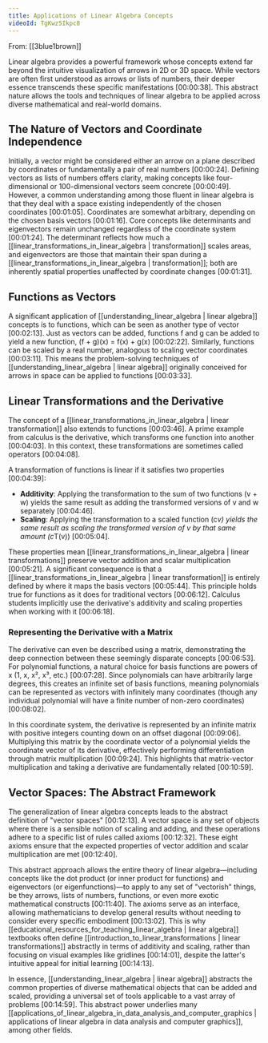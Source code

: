 ```yaml
---
title: Applications of Linear Algebra Concepts
videoId: TgKwz5Ikpc8
---
```


From: [[3blue1brown]] <br/> 

Linear algebra provides a powerful framework whose concepts extend far beyond the intuitive visualization of arrows in 2D or 3D space. While vectors are often first understood as arrows or lists of numbers, their deeper essence transcends these specific manifestations <a class="yt-timestamp" data-t="00:00:38">[00:00:38]</a>. This abstract nature allows the tools and techniques of linear algebra to be applied across diverse mathematical and real-world domains.

## The Nature of Vectors and Coordinate Independence

Initially, a vector might be considered either an arrow on a plane described by coordinates or fundamentally a pair of real numbers <a class="yt-timestamp" data-t="00:00:24">[00:00:24]</a>. Defining vectors as lists of numbers offers clarity, making concepts like four-dimensional or 100-dimensional vectors seem concrete <a class="yt-timestamp" data-t="00:00:49">[00:00:49]</a>. However, a common understanding among those fluent in linear algebra is that they deal with a space existing independently of the chosen coordinates <a class="yt-timestamp" data-t="00:01:05">[00:01:05]</a>. Coordinates are somewhat arbitrary, depending on the chosen basis vectors <a class="yt-timestamp" data-t="00:01:16">[00:01:16]</a>. Core concepts like determinants and eigenvectors remain unchanged regardless of the coordinate system <a class="yt-timestamp" data-t="00:01:24">[00:01:24]</a>. The determinant reflects how much a [[linear_transformations_in_linear_algebra | transformation]] scales areas, and eigenvectors are those that maintain their span during a [[linear_transformations_in_linear_algebra | transformation]]; both are inherently spatial properties unaffected by coordinate changes <a class="yt-timestamp" data-t="00:01:31">[00:01:31]</a>.

## Functions as Vectors

A significant application of [[understanding_linear_algebra | linear algebra]] concepts is to functions, which can be seen as another type of vector <a class="yt-timestamp" data-t="00:02:13">[00:02:13]</a>. Just as vectors can be added, functions f and g can be added to yield a new function, (f + g)(x) = f(x) + g(x) <a class="yt-timestamp" data-t="00:02:22">[00:02:22]</a>. Similarly, functions can be scaled by a real number, analogous to scaling vector coordinates <a class="yt-timestamp" data-t="00:03:11">[00:03:11]</a>. This means the problem-solving techniques of [[understanding_linear_algebra | linear algebra]] originally conceived for arrows in space can be applied to functions <a class="yt-timestamp" data-t="00:03:33">[00:03:33]</a>.

## Linear Transformations and the Derivative

The concept of a [[linear_transformations_in_linear_algebra | linear transformation]] also extends to functions <a class="yt-timestamp" data-t="00:03:46">[00:03:46]</a>. A prime example from calculus is the derivative, which transforms one function into another <a class="yt-timestamp" data-t="00:04:03">[00:04:03]</a>. In this context, these transformations are sometimes called operators <a class="yt-timestamp" data-t="00:04:08">[00:04:08]</a>.

A transformation of functions is linear if it satisfies two properties <a class="yt-timestamp" data-t="00:04:39">[00:04:39]</a>:
*   **Additivity**: Applying the transformation to the sum of two functions (v + w) yields the same result as adding the transformed versions of v and w separately <a class="yt-timestamp" data-t="00:04:46">[00:04:46]</a>.
*   **Scaling**: Applying the transformation to a scaled function (c*v) yields the same result as scaling the transformed version of v by that same amount (c*T(v)) <a class="yt-timestamp" data-t="00:05:04">[00:05:04]</a>.

These properties mean [[linear_transformations_in_linear_algebra | linear transformations]] preserve vector addition and scalar multiplication <a class="yt-timestamp" data-t="00:05:21">[00:05:21]</a>. A significant consequence is that a [[linear_transformations_in_linear_algebra | linear transformation]] is entirely defined by where it maps the basis vectors <a class="yt-timestamp" data-t="00:05:44">[00:05:44]</a>. This principle holds true for functions as it does for traditional vectors <a class="yt-timestamp" data-t="00:06:12">[00:06:12]</a>. Calculus students implicitly use the derivative's additivity and scaling properties when working with it <a class="yt-timestamp" data-t="00:06:18">[00:06:18]</a>.

### Representing the Derivative with a Matrix

The derivative can even be described using a matrix, demonstrating the deep connection between these seemingly disparate concepts <a class="yt-timestamp" data-t="00:06:53">[00:06:53]</a>. For polynomial functions, a natural choice for basis functions are powers of x (1, x, x², x³, etc.) <a class="yt-timestamp" data-t="00:07:28">[00:07:28]</a>. Since polynomials can have arbitrarily large degrees, this creates an infinite set of basis functions, meaning polynomials can be represented as vectors with infinitely many coordinates (though any individual polynomial will have a finite number of non-zero coordinates) <a class="yt-timestamp" data-t="00:08:02">[00:08:02]</a>.

In this coordinate system, the derivative is represented by an infinite matrix with positive integers counting down on an offset diagonal <a class="yt-timestamp" data-t="00:09:06">[00:09:06]</a>. Multiplying this matrix by the coordinate vector of a polynomial yields the coordinate vector of its derivative, effectively performing differentiation through matrix multiplication <a class="yt-timestamp" data-t="00:09:24">[00:09:24]</a>. This highlights that matrix-vector multiplication and taking a derivative are fundamentally related <a class="yt-timestamp" data-t="00:10:59">[00:10:59]</a>.

## Vector Spaces: The Abstract Framework

The generalization of linear algebra concepts leads to the abstract definition of "vector spaces" <a class="yt-timestamp" data-t="00:12:13">[00:12:13]</a>. A vector space is any set of objects where there is a sensible notion of scaling and adding, and these operations adhere to a specific list of rules called axioms <a class="yt-timestamp" data-t="00:12:32">[00:12:32]</a>. These eight axioms ensure that the expected properties of vector addition and scalar multiplication are met <a class="yt-timestamp" data-t="00:12:40">[00:12:40]</a>.

This abstract approach allows the entire theory of linear algebra—including concepts like the dot product (or inner product for functions) and eigenvectors (or eigenfunctions)—to apply to any set of "vectorish" things, be they arrows, lists of numbers, functions, or even more exotic mathematical constructs <a class="yt-timestamp" data-t="00:11:40">[00:11:40]</a>. The axioms serve as an interface, allowing mathematicians to develop general results without needing to consider every specific embodiment <a class="yt-timestamp" data-t="00:13:02">[00:13:02]</a>. This is why [[educational_resources_for_teaching_linear_algebra | linear algebra]] textbooks often define [[introduction_to_linear_transformations | linear transformations]] abstractly in terms of additivity and scaling, rather than focusing on visual examples like gridlines <a class="yt-timestamp" data-t="00:14:01">[00:14:01]</a>, despite the latter's intuitive appeal for initial learning <a class="yt-timestamp" data-t="00:14:13">[00:14:13]</a>.

In essence, [[understanding_linear_algebra | linear algebra]] abstracts the common properties of diverse mathematical objects that can be added and scaled, providing a universal set of tools applicable to a vast array of problems <a class="yt-timestamp" data-t="00:14:59">[00:14:59]</a>. This abstract power underlies many [[applications_of_linear_algebra_in_data_analysis_and_computer_graphics | applications of linear algebra in data analysis and computer graphics]], among other fields.